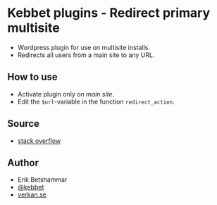# Kebbet plugins - Redirect primary multisite
- Wordpress plugin for use on multisite installs.
- Redirects all users from a main site to any URL.

## How to use
- Activate plugin only on _main site_.
- Edit the `$url`-variable in the function `redirect_action`.

## Source
- [stack overflow](https://wordpress.stackexchange.com/a/320415)

## Author
- Erik Betshammar
- [@kebbet](https://github.com/kebbet)
- [verkan.se](https://verkan.se)